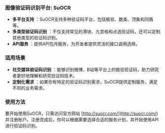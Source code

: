 ### 图像验证码识别平台: SuOCR

* **多平台支持** ：SuOCR支持多种验证码平台，包括极验、数美、顶象和同盾等。
* **多类型验证码识别** ：不仅支持常见的滑块、九宫格和点选验证码，还可以定制其他类型的验证码识别。
* **API服务** ：提供API包月服务，为开发者提供灵活的接口调用选择。

### 适用场景

* **社交媒体验证码识别** ：能够识别微博、B站等平台上的极验验证码，助力研究者更好地理解和研究验证码技术。
* **定制化需求** ：如果你有特定的验证码识别需求，SuOCR提供定制服务，满足不同的业务需求。

### 使用方法

要开始使用SuOCR，只需访问官方网站 [http://suocr.com/](http://suocr.com/) 并注册账户。注册完成后，你可以根据需要选择合适的服务计划，并开始使用API进行验证码识别。
